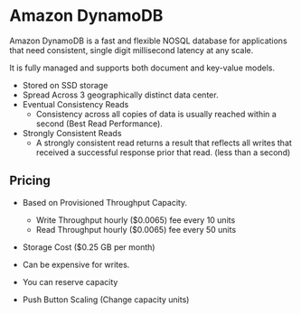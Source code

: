 # Amazon DynamoDB

Amazon DynamoDB is a fast and flexible NOSQL database for applications that need consistent, single digit millisecond latency at any scale.

It is fully managed and supports both document and key-value models.

- Stored on SSD storage
- Spread Across 3 geographically distinct data center.
- Eventual Consistency Reads
  - Consistency across all copies of data is usually reached within a second (Best Read Performance).
- Strongly Consistent Reads
  - A strongly consistent read returns a result that reflects all writes that received a successful response prior that read. (less than a second)

## Pricing

- Based on Provisioned Throughput Capacity.
  - Write Throughput hourly ($0.0065) fee every 10 units
  - Read Throughput hourly ($0.0065) fee every 50 units
- Storage Cost ($0.25 GB per month)

- Can be expensive for writes.
- You can reserve capacity
- Push Button Scaling (Change capacity units)
